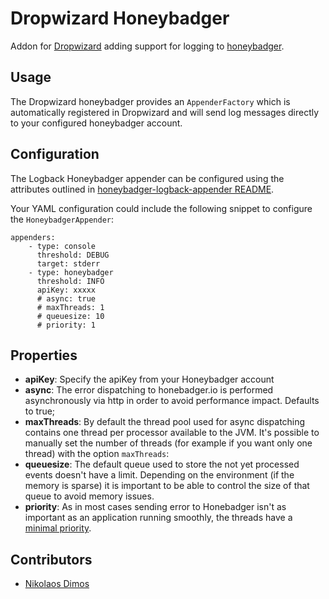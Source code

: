 Dropwizard Honeybadger
===============

Addon for [Dropwizard](http://www.dropwizard.io/) adding support for logging to [honeybadger](https://www.honeybadger.io).


Usage
-----

The Dropwizard honeybadger provides an `AppenderFactory` which is automatically registered in Dropwizard and will send log
messages directly to your configured honeybadger account.


Configuration
-------------

The Logback Honeybadger appender can be configured using the attributes outlined in
[honeybadger-logback-appender README](https://github.com/Workable/honeybadger-java/blob/master/honeybadger-logback-appender/README.md).

Your YAML configuration could include the following snippet to configure the `HoneybadgerAppender`:

    appenders:
        - type: console
          threshold: DEBUG
          target: stderr
        - type: honeybadger
          threshold: INFO
          apiKey: xxxxx
          # async: true
          # maxThreads: 1
          # queuesize: 10
          # priority: 1

Properties
----------

* **apiKey**: Specify the apiKey from your Honeybadger account
* **async**: The error dispatching to honebadger.io is performed asynchronously via http in order to avoid performance impact. Defaults to true;
* **maxThreads**: By default the thread pool used for async dispatching contains one thread per processor available to the JVM. It's possible to manually set the number of threads (for example if you want only one thread) with the option `maxThreads`:
* **queuesize**: The default queue used to store the not yet processed events doesn't have a limit. Depending on the environment (if the memory is sparse) it is important to be able to control the size of that queue to avoid memory issues.
* **priority**: As in most cases sending error to Honebadger isn't as important as an application running smoothly, the threads have a [minimal priority](http://docs.oracle.com/javase/6/docs/api/java/lang/Thread.html#MIN_PRIORITY).

Contributors
------------

* [Nikolaos Dimos](https://github.com/nikosd23)